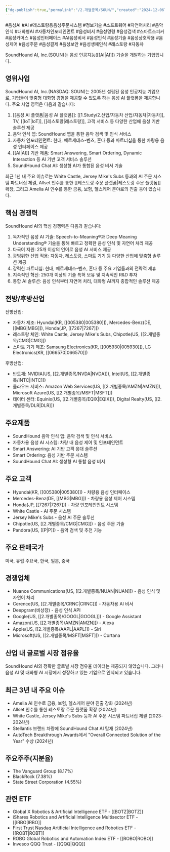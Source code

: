 ```yaml
---
{"dg-publish":true,"permalink":"/2.개별종목/SOUN/","created":"2024-12-06T21:55:29.331+09:00","updated":"2025-06-03T20:06:01.301+09:00"}
---
```


#음성AI #AI #레스토랑용음성주문시스템 #정보기술 #소프트웨어  #자연어처리 #음악인식 #대화형AI #자동차인포테인먼트 #음성비서 #음성명령 #음성검색 #스마트스피커 #음성커머스 #음성인터페이스 #AI음성비서 #음성인식 #음성기술 #음성상호작용 #음성제어 #음성주문 #음성결제 #음성보안 #음성생체인식 #래스토랑 #자동차 

SoundHound AI, Inc.(SOUN)는 음성 인공지능([[AI\|AI]]) 기술을 개발하는 기업입니다.

## 영위사업

SoundHound AI, Inc.(NASDAQ: SOUN)는 2005년 설립된 음성 인공지능 기업으로, 기업들이 맞춤형 대화형 경험을 제공할 수 있도록 하는 음성 AI 플랫폼을 제공합니다. 주요 사업 영역은 다음과 같습니다:

1. [[음성 AI 플랫폼\|음성 AI 플랫폼]]: [[1.Study/2.산업/자동차 산업/자동차\|자동차]], TV, [[IoT\|IoT]], [[레스토랑\|레스토랑]], 고객 서비스 등 다양한 산업에 음성 기반 솔루션 제공
2. 음악 인식 앱: SoundHound 앱을 통한 음악 검색 및 인식 서비스
3. 자동차 인포테인먼트: 현대, 메르세데스-벤츠, 혼다 등과 파트너십을 통한 차량용 음성 인터페이스 제공
4. [[AI\|AI]] 기반 제품: Smart Answering, Smart Ordering, Dynamic Interaction 등 AI 기반 고객 서비스 솔루션
5. SoundHound Chat AI: 생성형 AI가 통합된 음성 비서 기술

최근 1년 내 주요 이슈로는 White Castle, Jersey Mike's Subs 등과의 AI 주문 시스템 파트너십 체결, Allset 인수를 통한 [[레스토랑 주문 플랫폼\|레스토랑 주문 플랫폼]] 확장, 그리고 Amelia AI 인수를 통한 금융, 보험, 헬스케어 분야로의 진출 등이 있습니다.

## 핵심 경쟁력

SoundHound AI의 핵심 경쟁력은 다음과 같습니다:

1. 독자적인 음성 AI 기술: Speech-to-Meaning®과 Deep Meaning Understanding® 기술을 통해 빠르고 정확한 음성 인식 및 자연어 처리 제공
2. 다국어 지원: 25개 이상의 언어로 음성 AI 서비스 제공
3. 광범위한 산업 적용: 자동차, 레스토랑, 스마트 기기 등 다양한 산업에 맞춤형 솔루션 제공
4. 강력한 파트너십: 현대, 메르세데스-벤츠, 혼다 등 주요 기업들과의 전략적 제휴
5. 지속적인 혁신: 250개 이상의 기술 특허 보유 및 지속적인 R&D 투자
6. 통합 AI 솔루션: 음성 인식부터 자연어 처리, 대화형 AI까지 종합적인 솔루션 제공

## 전방/후방산업

전방산업:

- 자동차 제조: Hyundai(KR, [[005380\|005380]]), Mercedes-Benz(DE, [[MBG\|MBG]]), Honda(JP, [[7267\|7267]])
- 레스토랑 체인: White Castle, Jersey Mike's Subs, Chipotle(US, [[2.개별종목/CMG\|CMG]])
- 스마트 기기 제조: Samsung Electronics(KR, [[005930\|005930]]), LG Electronics(KR, [[066570\|066570]])

후방산업:

- 반도체: NVIDIA(US, [[2.개별종목/NVDA\|NVDA]]), Intel(US, [[2.개별종목/INTC\|INTC]])
- 클라우드 서비스: Amazon Web Services(US, [[2.개별종목/AMZN\|AMZN]]), Microsoft Azure(US, [[2.개별종목/MSFT\|MSFT]])
- 데이터 센터: Equinix(US, [[2.개별종목/EQIX\|EQIX]]), Digital Realty(US, [[2.개별종목/DLR\|DLR]])

## 주요제품

- SoundHound 음악 인식 앱: 음악 검색 및 인식 서비스
- 자동차용 음성 AI 시스템: 차량 내 음성 제어 및 인포테인먼트
- Smart Answering: AI 기반 고객 응대 솔루션
- Smart Ordering: 음성 기반 주문 시스템
- SoundHound Chat AI: 생성형 AI 통합 음성 비서

## 주요 고객

- Hyundai(KR, [[005380\|005380]]) - 차량용 음성 인터페이스
- Mercedes-Benz(DE, [[MBG\|MBG]]) - 차량용 음성 제어 시스템
- Honda(JP, [[7267\|7267]]) - 차량 인포테인먼트 시스템
- White Castle - AI 주문 시스템
- Jersey Mike's Subs - 음성 AI 주문 솔루션
- Chipotle(US, [[2.개별종목/CMG\|CMG]]) - 음성 주문 기술
- Pandora(US, [[P\|P]]) - 음악 검색 및 추천 기능

## 주요 판매국가

미국, 유럽 주요국, 한국, 일본, 중국

## 경쟁업체

- Nuance Communications(US, [[2.개별종목/NUAN\|NUAN]]) - 음성 인식 및 자연어 처리
- Cerence(US, [[2.개별종목/CRNC\|CRNC]]) - 자동차용 AI 비서
- Deepgram(비상장) - 음성 인식 API
- Google(US, [[2.개별종목/GOOGL\|GOOGL]]) - Google Assistant
- Amazon(US, [[2.개별종목/AMZN\|AMZN]]) - Alexa
- Apple(US, [[2.개별종목/AAPL\|AAPL]]) - Siri
- Microsoft(US, [[2.개별종목/MSFT\|MSFT]]) - Cortana

## 산업 내 글로벌 시장 점유율

SoundHound AI의 정확한 글로벌 시장 점유율 데이터는 제공되지 않았습니다. 그러나 음성 AI 및 대화형 AI 시장에서 성장하고 있는 기업으로 인식되고 있습니다.

## 최근 3년 내 주요 이슈

- Amelia AI 인수로 금융, 보험, 헬스케어 분야 진출 강화 (2024년)
- Allset 인수를 통한 레스토랑 주문 플랫폼 확장 (2024년)
- White Castle, Jersey Mike's Subs 등과 AI 주문 시스템 파트너십 체결 (2023-2024년)
- Stellantis 브랜드 차량에 SoundHound Chat AI 탑재 (2024년)
- AutoTech Breakthrough Awards에서 "Overall Connected Solution of the Year" 수상 (2024년)

## 주요주주(지분율)

- The Vanguard Group (8.17%)
- BlackRock (7.38%)
- State Street Corporation (4.55%)

## 관련 ETF

- Global X Robotics & Artificial Intelligence ETF - [[BOTZ\|BOTZ]]
- iShares Robotics and Artificial Intelligence Multisector ETF - [[IRBO\|IRBO]]
- First Trust Nasdaq Artificial Intelligence and Robotics ETF - [[ROBT\|ROBT]]
- ROBO Global Robotics and Automation Index ETF - [[ROBO\|ROBO]]
- Invesco QQQ Trust - [[QQQ\|QQQ]]